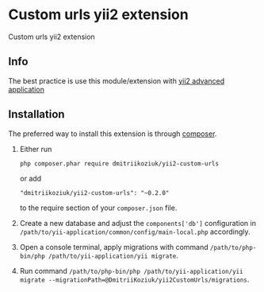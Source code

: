 Custom urls yii2 extension
========================
Custom urls yii2 extension

## Info

The best practice is use this module/extension with [yii2 advanced application](https://github.com/yiisoft/yii2-app-advanced/blob/master/docs/guide/start-installation.md)

## Installation

The preferred way to install this extension is through [composer](http://getcomposer.org/download/).

1. Either run

    ```
    php composer.phar require dmitriikoziuk/yii2-custom-urls
    ```
    
    or add
    
    ```
    "dmitriikoziuk/yii2-custom-urls": "~0.2.0"
    ```
    
    to the require section of your `composer.json` file.
    
2. Create a new database and adjust the `components['db']` configuration in `/path/to/yii-application/common/config/main-local.php` accordingly.

3. Open a console terminal, apply migrations with command `/path/to/php-bin/php /path/to/yii-application/yii migrate`.

4. Run command `/path/to/php-bin/php /path/to/yii-application/yii migrate --migrationPath=@DmitriiKoziuk/yii2CustomUrls/migrations`.
